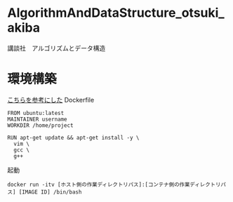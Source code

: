 # AlgorithmAndDataStructure_otsuki_akiba
講談社　アルゴリズムとデータ構造

# 環境構築  
[こちらを参考にした](https://tanaken.me/posts/190513/)
Dockerfile

```
FROM ubuntu:latest
MAINTAINER username
WORKDIR /home/project

RUN apt-get update && apt-get install -y \
  vim \
  gcc \
  g++
```

起動

```
docker run -itv [ホスト側の作業ディレクトリパス]:[コンテナ側の作業ディレクトリパス] [IMAGE ID] /bin/bash
```

